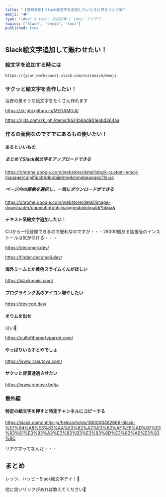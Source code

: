 ```yaml
---
title: "【随時更新】Slack絵文字を追加したいときに見るリンク集"
emoji: "👁️"
type: "idea" # tech: 技術記事 / idea: アイデア
topics: ["Slack", "emoji", 'tool']
published: true
---
```


## Slack絵文字追加して賑わせたい！

### 絵文字を追加する時には

`https://{your_workspace}.slack.com/customize/emoji`

### サクッと絵文字を自作したい！

治安の悪そうな絵文字をたくさん作れます

https://zk-phi.github.io/MEGAMOJI/

https://qiita.com/zk_phi/items/8a24b8ad9d1eabd364aa

### 作るの面倒なのですでにあるもの使いたい！

#### あるといいもの

##### まとめてSlack絵文字をアップロードできる

https://chrome.google.com/webstore/detail/slack-custom-emoji-manage/cgipifjpcbhdppbjjphmgkmmgbeaggpc?hl=ja

##### ページ内の画像を選択し、一気にダウンロードができる

https://chrome.google.com/webstore/detail/image-downloader/cnpniohnfphhjihaiiggeabnkjhpaldj?hl=ja&


#### テキスト系絵文字追加したい！

CLIから一括登録できるので便利なのですが・・・28000個ある拡張版のインストールは気が引ける・・・

https://decomoji.dev/

https://finder.decomoji.dev/

#### 海外ミームとか黄色スライムくんがほしい

https://slackmojis.com/

#### プログラミング系のアイコン増やしたい

https://devicon.dev/

#### オウムを出せ

はい🙏

https://cultofthepartyparrot.com/

#### やっぱりいらすとやでしょ

https://www.irasutoya.com/

#### サクッと背景透過させたい

https://www.remove.bg/ja

### 番外編

#### 特定の絵文字を押すと特定チャンネルにコピーする

https://slack.com/intl/ja-jp/help/articles/360000482666-Slack-%E7%94%A8%E3%83%AA%E3%82%A2%E3%82%AF%E5%AD%97%E3%83%81%E3%83%A3%E3%83%B3%E3%83%8D%E3%83%A9%E3%83%BC

リアク字ってなんだ・・・

## まとめ

レッツ、ハッピーSlack絵文字デイ！🎉

他に良いリンクがあれば教えてください🙌